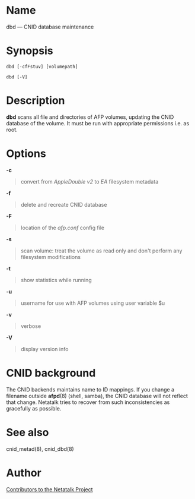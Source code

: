 # Name

dbd — CNID database maintenance

# Synopsis

`dbd [-cfFstuv] [volumepath]`

`dbd [-V]`

# Description

**dbd** scans all file and directories of AFP volumes, updating the CNID
database of the volume. It must be run with appropriate permissions i.e.
as root.

# Options

**-c**

> convert from *AppleDouble v2* to *EA* filesystem metadata

**-f**

> delete and recreate CNID database

**-F**

> location of the *afp.conf* config file

**-s**

> scan volume: treat the volume as read only and don't perform any
filesystem modifications

**-t**

> show statistics while running

**-u**

> username for use with AFP volumes using user variable $u

**-v**

> verbose

**-V**

> display version info

# CNID background

The CNID backends maintains name to ID mappings. If you change a
filename outside **afpd**(8) (shell, samba), the CNID database will not
reflect that change. Netatalk tries to recover from such inconsistencies
as gracefully as possible.

# See also

cnid_metad(8), cnid_dbd(8)

# Author

[Contributors to the Netatalk Project](https://netatalk.io/contributors)
